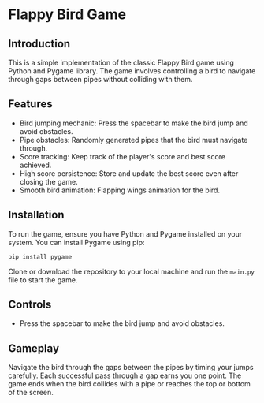 # Flappy Bird Game

## Introduction
This is a simple implementation of the classic Flappy Bird game using Python and Pygame library. The game involves controlling a bird to navigate through gaps between pipes without colliding with them.

## Features
- Bird jumping mechanic: Press the spacebar to make the bird jump and avoid obstacles.
- Pipe obstacles: Randomly generated pipes that the bird must navigate through.
- Score tracking: Keep track of the player's score and best score achieved.
- High score persistence: Store and update the best score even after closing the game.
- Smooth bird animation: Flapping wings animation for the bird.

## Installation
To run the game, ensure you have Python and Pygame installed on your system. You can install Pygame using pip:

```
pip install pygame
```

Clone or download the repository to your local machine and run the `main.py` file to start the game.

## Controls
- Press the spacebar to make the bird jump and avoid obstacles.

## Gameplay
Navigate the bird through the gaps between the pipes by timing your jumps carefully. Each successful pass through a gap earns you one point. The game ends when the bird collides with a pipe or reaches the top or bottom of the screen.
